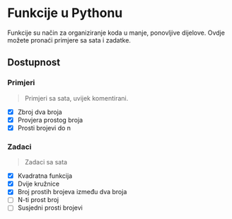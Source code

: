 # Funkcije u Pythonu

Funkcije su način za organiziranje koda u manje, ponovljive dijelove. Ovdje možete pronaći primjere sa sata i zadatke.

## Dostupnost
### Primjeri
> Primjeri sa sata, uvijek komentirani.

- [X] Zbroj dva broja
- [X] Provjera prostog broja
- [X] Prosti brojevi do n

### Zadaci
> Zadaci sa sata

- [X] Kvadratna funkcija
- [X] Dvije kružnice
- [X] Broj prostih brojeva između dva broja
- [ ] N-ti prost broj
- [ ] Susjedni prosti brojevi
